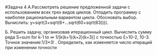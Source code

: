#Задача 4
А.Рассмотреть решение предложенной задачи с использованием всех трех видов циклов. Отладить программу с наиболее рациональным вариантом цикла. Обосновать выбор.
Вычислить: y=sqrt(3+sqrt(6+...sqrt(60+sqrt(63)))).

Б. Решить задачу, организовав итерационный цикл.
Вычислить сумму ряда S=sum for k-1 to ∞ 1/[k(k+1)(k+2)(k+3)] c точностью ξ=10-2, 10-3. Точное значение:1/3*3!  . Определить, как изменяется число итераций при изменении точности 



   
